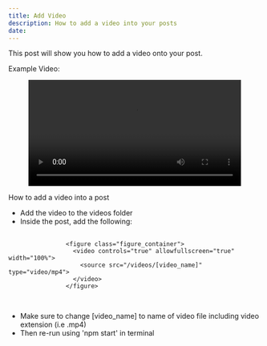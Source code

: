 ```yaml
---
title: Add Video
description: How to add a video into your posts
date:
---
```

This post will show you how to add a video onto your post.

Example Video:

<figure class="figure_container">
    <video controls="true" allowfullscreen="true" width="100%">
        <source src="/videos/test.mp4" type="video/mp4">
    </video>
</figure>

How to add a video into a post
<ul>
    <li>Add the video to the videos folder</li>
    <li>Inside the post, add the following:</li>
</ul>
<div class="design-example">
    <div class="code-snippet_preformatted" data-index="ex-1">
        <div class="app-code-snippet_macro"></div>
        <div class="app-code-snippet_container">
            <pre style="postition: relative;">
            <code class>
                <span class="hljs-tag">&lt<span class="hljs-name">figure</span> <span class="hljs-attr">class</span>=<span class="hljs-string">"figure_container"</span>&gt</span>
                <span class="hljs-tag">&nbsp &lt<span class="hljs-name">video</span> <span class="hljs-attr">controls</span>=<span class="hljs-string">"true"</span> <span class="hljs-attr">allowfullscreen</span>=<span class="hljs-string">"true"</span> <span class="hljs-attr">width</span>=<span class="hljs-string">"100%"</span>&gt</span>
                <span class="hljs-tag">&nbsp &nbsp &lt<span class="hljs-name">source</span> <span class="hljs-attr">src</span>=<span class="hljs-string">"/videos/[video_name]"</span> <span class="hljs-attr">type</span>=<span class="hljs-string">"video/mp4"</span>&gt</span>
                <span class="hljs-tag">&nbsp &lt&#47<span class="hljs-name">video</span>&gt</span>
                <span class="hljs-tag">&lt&#47<span class="hljs-name">figure</span>&gt</span>
            </code>
            </pre>
        </div>
    </div>
</div>
<ul>
    <li>Make sure to change [video_name] to name of video file including video extension (i.e .mp4)</li>
    <li>Then re-run using 'npm start' in terminal</li>
</ul>

